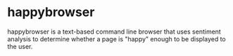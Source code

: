 # happybrowser
happybrowser is a text-based command line browser that uses sentiment analysis to determine whether a page is "happy" enough to be displayed to the user.
